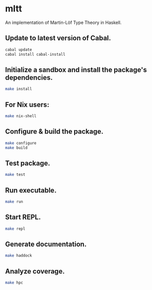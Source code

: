 # mltt

An implementation of Martin-Löf Type Theory in Haskell.

## Update to latest version of Cabal.
```sh
cabal update
cabal install cabal-install
```

## Initialize a sandbox and install the package's dependencies.
```sh
make install
```

## For Nix users:
```sh
make nix-shell
```

## Configure & build the package.
```sh
make configure
make build
```

## Test package.
```sh
make test
```

## Run executable.
```sh
make run
```

## Start REPL.
```sh
make repl
```

## Generate documentation.
```sh
make haddock
```

## Analyze coverage.
```sh
make hpc
```
